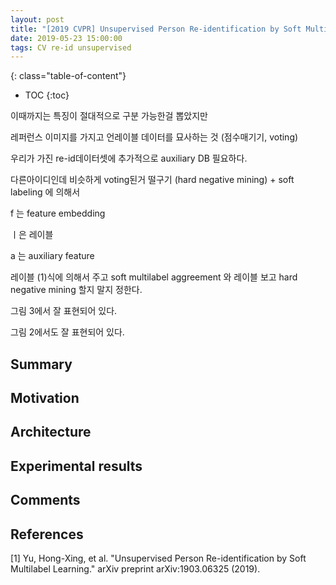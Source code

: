 ```yaml
---
layout: post
title: "[2019 CVPR] Unsupervised Person Re-identification by Soft Multilabel Learning"
date: 2019-05-23 15:00:00
tags: CV re-id unsupervised
---
```


<!--more-->

{: class="table-of-content"}
* TOC
{:toc}



이때까지는 특징이 절대적으로 구분 가능한걸 뽑았지만

레퍼런스 이미지를 가지고 언레이블 데이터를 묘사하는 것 (점수매기기, voting)

우리가 가진 re-id데이터셋에 추가적으로 auxiliary DB 필요하다.

다른아이디인데 비슷하게 voting된거 떨구기 (hard negative mining) + soft labeling 에 의해서

f 는 feature embedding

ㅣ은 레이블

a 는 auxiliary feature

레이블 (1)식에 의해서 주고
soft multilabel aggreement 와 레이블 보고 hard negative mining 할지 말지 정한다.

그림 3에서 잘 표현되어 있다.

그림 2에서도 잘 표현되어 있다.






## Summary


## Motivation


## Architecture


## Experimental results


## Comments


## References

[1] Yu, Hong-Xing, et al. "Unsupervised Person Re-identification by Soft Multilabel Learning." arXiv preprint arXiv:1903.06325 (2019).
